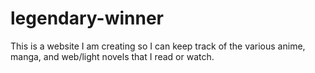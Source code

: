 # legendary-winner
This is a website I am creating so I can keep track of the various anime, manga, and web/light novels that I read or watch.
